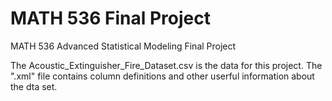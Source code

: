# MATH 536 Final Project
MATH 536 Advanced Statistical Modeling Final Project

The Acoustic_Extinguisher_Fire_Dataset.csv is the data for this project. The ".xml" file contains column definitions and other userful information about the dta set. 
